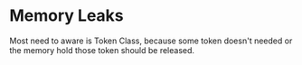 # Memory Leaks

Most need to aware is Token Class, because some token doesn't needed or the memory hold those token should be released.
